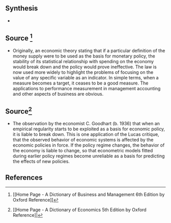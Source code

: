 ## Synthesis
- 
## Source [^1]
- Originally, an economic theory stating that if a particular definition of the money supply were to be used as the basis for monetary policy, the stability of its statistical relationship with spending on the economy would break down and the policy would prove ineffective. The law is now used more widely to highlight the problems of focusing on the value of any specific variable as an indicator. In simple terms, when a measure becomes a target, it ceases to be a good measure. The applications to performance measurement in management accounting and other aspects of business are obvious.

## Source[^2]
- The observation by the economist C. Goodhart (b. 1936) that when an empirical regularity starts to be exploited as a basis for economic policy, it is liable to break down. This is one application of the Lucas critique, that the observed behavior of economic systems is affected by the economic policies in force. If the policy regime changes, the behavior of the economy is liable to change, so that econometric models fitted during earlier policy regimes become unreliable as a basis for predicting the effects of new policies.
## References

[^1]: [[Home Page - A Dictionary of Business and Management 6th Edition by Oxford Reference]]
[^2]: [[Home Page - A Dictionary of Economics 5th Edition by Oxford Reference]]